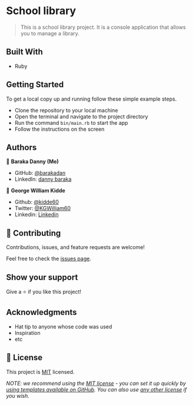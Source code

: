 # School library

> This is a school library project. It is a console application that allows you to manage a library.


## Built With

- Ruby


## Getting Started


To get a local copy up and running follow these simple example steps.

- Clone the repository to your local machine
- Open the terminal and navigate to the project directory
- Run the command `bin/main.rb` to start the app
- Follow the instructions on the screen



## Authors

👤 **Baraka Danny (Me)**

- GitHub: [@barakadan](https://github.com/barakadanny)
- LinkedIn: [danny baraka](https://www.linkedin.com/in/danny-baraka-589156169/)

👤 **George William Kidde**
  - Github: [@kidde60](https://github.com/kidde60)
  - Twitter: [@KGWilliam60](https://twitter.com/KGWilliam60)
  - Linkedin: [Linkedin](https://www.linkedin.com/in/kidde-george-william/)


## 🤝 Contributing

Contributions, issues, and feature requests are welcome!

Feel free to check the [issues page](../../issues/).

## Show your support

Give a ⭐️ if you like this project!

## Acknowledgments

- Hat tip to anyone whose code was used
- Inspiration
- etc

## 📝 License

This project is [MIT](./LICENSE) licensed.

_NOTE: we recommend using the [MIT license](https://choosealicense.com/licenses/mit/) - you can set it up quickly by [using templates available on GitHub](https://docs.github.com/en/communities/setting-up-your-project-for-healthy-contributions/adding-a-license-to-a-repository). You can also use [any other license](https://choosealicense.com/licenses/) if you wish._
